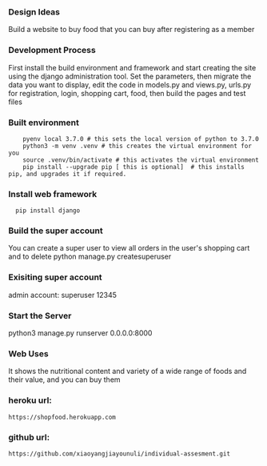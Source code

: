 ### Design Ideas
Build a website to buy food that you can buy after registering as a member

### Development Process
First install the build environment and framework and start creating the site using the django administration tool. 
Set the parameters, then migrate the data you want to display, edit the code in models.py and views.py, urls.py 
for registration, login, shopping cart, food, then build the pages and test files

### Built environment
        pyenv local 3.7.0 # this sets the local version of python to 3.7.0
        python3 -m venv .venv # this creates the virtual environment for you
        source .venv/bin/activate # this activates the virtual environment
        pip install --upgrade pip [ this is optional]  # this installs pip, and upgrades it if required.

### Install web framework
      pip install django


### Build the super account
You can create a super user to view all orders in the user's shopping cart and to delete
          python manage.py createsuperuser

### Exisiting super account
admin account:
superuser
12345
### Start the Server
python3 manage.py runserver 0.0.0.0:8000 
### Web Uses
It shows the nutritional content and variety of a wide range of foods and their value, and you can buy them

### heroku url:
    https://shopfood.herokuapp.com

### github url:
    https://github.com/xiaoyangjiayounuli/individual-assesment.git
